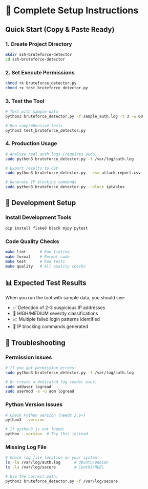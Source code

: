 
# 🚀 Complete Setup Instructions

## Quick Start (Copy & Paste Ready)

### 1. Create Project Directory
```bash
mkdir ssh-bruteforce-detector
cd ssh-bruteforce-detector
```

### 2. Set Execute Permissions
```bash
chmod +x bruteforce_detector.py
chmod +x test_bruteforce_detector.py
```

### 3. Test the Tool
```bash
# Test with sample data
python3 bruteforce_detector.py -f sample_auth.log -t 3 -w 60

# Run comprehensive tests
python3 test_bruteforce_detector.py
```

### 4. Production Usage
```bash
# Analyze real auth logs (requires sudo)
sudo python3 bruteforce_detector.py -f /var/log/auth.log

# Export results to CSV
sudo python3 bruteforce_detector.py --csv attack_report.csv

# Generate IP blocking commands
sudo python3 bruteforce_detector.py --block iptables
```

## 🔧 Development Setup

### Install Development Tools
```bash
pip install flake8 black mypy pytest
```

### Code Quality Checks
```bash
make lint      # Run linting
make format    # Format code
make test      # Run tests
make quality   # All quality checks
```

## 📊 Expected Test Results

When you run the tool with sample data, you should see:
- ✅ Detection of 2-3 suspicious IP addresses
- 🎯 HIGH/MEDIUM severity classifications
- 📈 Multiple failed login patterns identified
- 🚫 IP blocking commands generated

## 🐛 Troubleshooting

### Permission Issues
```bash
# If you get permission errors:
sudo python3 bruteforce_detector.py -f /var/log/auth.log

# Or create a dedicated log reader user:
sudo adduser logread
sudo usermod -a -G adm logread
```

### Python Version Issues
```bash
# Check Python version (needs 3.6+)
python3 --version

# If python3 is not found:
python --version  # Try this instead
```

### Missing Log File
```bash
# Check log file location on your system:
ls -la /var/log/auth.log      # Ubuntu/Debian
ls -la /var/log/secure        # CentOS/RHEL

# Use the correct path:
python3 bruteforce_detector.py -f /var/log/secure
```
